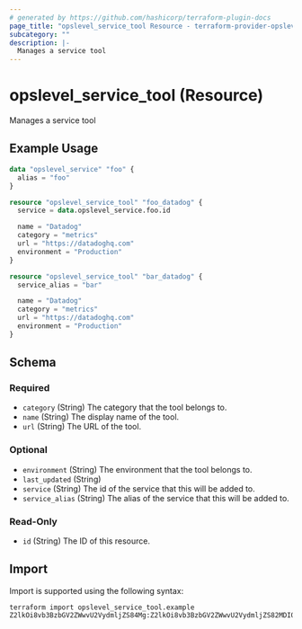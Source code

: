 ```yaml
---
# generated by https://github.com/hashicorp/terraform-plugin-docs
page_title: "opslevel_service_tool Resource - terraform-provider-opslevel"
subcategory: ""
description: |-
  Manages a service tool
---
```


# opslevel_service_tool (Resource)

Manages a service tool

## Example Usage

```terraform
data "opslevel_service" "foo" {
  alias = "foo"
}

resource "opslevel_service_tool" "foo_datadog" {
  service = data.opslevel_service.foo.id

  name = "Datadog"
  category = "metrics"
  url = "https://datadoghq.com"
  environment = "Production"
}

resource "opslevel_service_tool" "bar_datadog" {
  service_alias = "bar"

  name = "Datadog"
  category = "metrics"
  url = "https://datadoghq.com"
  environment = "Production"
}
```

<!-- schema generated by tfplugindocs -->
## Schema

### Required

- `category` (String) The category that the tool belongs to.
- `name` (String) The display name of the tool.
- `url` (String) The URL of the tool.

### Optional

- `environment` (String) The environment that the tool belongs to.
- `last_updated` (String)
- `service` (String) The id of the service that this will be added to.
- `service_alias` (String) The alias of the service that this will be added to.

### Read-Only

- `id` (String) The ID of this resource.

## Import

Import is supported using the following syntax:

```shell
terraform import opslevel_service_tool.example Z2lkOi8vb3BzbGV2ZWwvU2VydmljZS84Mg:Z2lkOi8vb3BzbGV2ZWwvU2VydmljZS82MDI0
```
